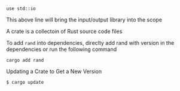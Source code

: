 ```
use std::io
```
This above line will bring the input/output library into the scope

A crate is a collectoin of Rust source code files

To add `rand` into dependencies, direclty add rand with version in the dependencies or run the following command
```
cargo add rand
```

Updating a Crate to Get a New Version

```
$ cargo update
```
